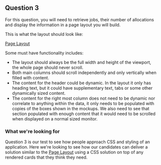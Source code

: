 ## Question 3

For this question, you will need to retrieve jobs, their number of allocations and display the information in a page layout you will build.

This is what the layout should look like:

[Page Layout](https://www.figma.com/file/K1Z6ZQp2nmFamEsjMEQ6LoBW/Question-three?node-id=1%3A34)

Some must have functionality includes:

* The layout should always be the full width and height of the viewport, the whole page should never scroll.
* Both main columns should scroll independently and only vertically when filled with content.
* The content for the header could be dynamic. In the layout it only has heading text, but it could have supplementary text, tabs or some other dynamically sized content.
* The content for the right most column does not need to be dynamic nor correlate to anything within the data, it only needs to be populated with copies of the boxes shown in the mockups.  We also need to see that section populated with enough content that it would need to be scrolled when displayed on a normal sized monitor.

### What we're looking for

Question 3 is our test to see how people approach CSS and styling of an application. Here we're looking to see how our candidates can deliver a solution similar to the [Page Layout](https://www.figma.com/file/K1Z6ZQp2nmFamEsjMEQ6LoBW/Question-three?node-id=1%3A34) using a CSS solution on top of any rendered cards that they think they need.